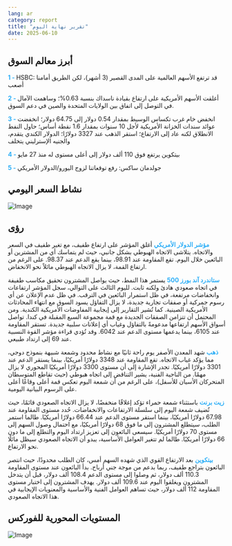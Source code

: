 ```yaml
---
lang: ar
category: report
title: "تقرير نهاية اليوم"
date: 2025-06-10
---
```



<h2>أبرز معالم السوق</h2>
<strong style="color: #2caef7;">1 - </strong> HSBC: قد ترتفع الأسهم العالمية على المدى القصير (3 أشهر)، لكن الطريق أمامنا أصعب

<strong style="color: #2caef7;">2 - </strong> أغلقت الأسهم الأمريكية على ارتفاع بقيادة ناسداك بنسبة 0.63%؛ وساهمت الآمال في التوصل إلى اتفاق بين الولايات المتحدة والصين في دعم السوق.

<strong style="color: #2caef7;">3 - </strong> انخفض خام غرب تكساس الوسيط بمقدار 0.54 دولار إلى 64.75 دولار؛ انخفضت عوائد سندات الخزانة الأمريكية لأجل 10 سنوات بمقدار 1.6 نقطة أساس؛ حاول النفط الانطلاق لكنه عاد إلى الارتفاع؛ استقر الذهب عند 3327 دولارًا؛ الدولار الكندي يتقدم، والجنيه الإسترليني يتخلف

<strong style="color: #2caef7;">4 - </strong> بيتكوين يرتفع فوق 110 ألف دولار إلى أعلى مستوى له منذ 27 مايو

<strong style="color: #2caef7;">5 - </strong> جولدمان ساكس: رفع توقعاتنا لزوج اليورو/الدولار الأمريكي



<h2>نشاط السعر اليومي</h2>
<img src="https://markleighedu.github.io/img/Jun-2025/10-Jun-2025/price.jpg" alt="Image"/>

<h2>رؤى</h2>
<strong style="color: #2caef7;">مؤشر الدولار الأمريكي</strong> أغلق المؤشر على ارتفاع طفيف، مع تغير طفيف في السعر والاتجاه. يتلاشى الاتجاه الهبوطي بشكل جانبي، حيث لم يتماسك أي من المشترين أو البائعين خلال اليوم. تقع المقاومة عند 98.91، بينما يقع الدعم عند 98.37. على الرغم من ارتفاع القمة، لا يزال الاتجاه الهبوطي مائلاً نحو الانخفاض.

<strong style="color: #2caef7;">ستاندرد آند بورز 500</strong> يستمر هذا النمط، حيث يواصل المشترون تحقيق مكاسب طفيفة في اتجاه صعودي هادئ ولكنه ثابت. لليوم الثالث على التوالي، سجل المؤشر ارتفاعات وانخفاضات مرتفعة، في ظل استمرار البائعين في الترقب. في ظل عدم الإعلان عن أي رسوم جمركية أو صفقات تجارية جديدة، لا يزال التفاؤل يسود السوق مع انتهاء المحادثات الأمريكية الصينية. كما تُشير التقارير إلى إيجابية المفاوضات الأمريكية الكندية. ومن المحتمل أن تتزامن الصفقات الجديدة مع قمة مجموعة السبع المقبلة في كندا. تواصل أسواق الأسهم ارتفاعها مدعومةً بالتفاؤل وغياب أي إعلانات سلبية جديدة. تستقر المقاومة عند 6105، بينما يدعمها مستوى الدعم عند 6042. وقد تُؤدي قراءة مؤشر القوة النسبية عند 69 إلى ارتداد طبيعي.

<strong style="color: #2caef7;">ذهب</strong> شهد المعدن الأصفر يوم راحة ثانيًا مع نشاط محدود وشمعة شبيهة بنموذج دوجي، مما يؤكد غياب الاتجاه. تقع المقاومة عند 3348 دولارًا أمريكيًا، بينما يستقر الدعم عند 3301 دولارًا أمريكيًا. تجدر الإشارة إلى أن مستوى 3300 دولارًا أمريكيًا المحوري لا يزال مهمًا. من الناحية الفنية، يشير التناقض إلى اتجاه هبوطي (حيث تقاطع المتوسطان المتحركان الأسيان للأسفل)، على الرغم من أن شمعة اليوم تعكس قمة أعلى وقاعًا أعلى على الرسوم البيانية اليومية.

<strong style="color: #2caef7;">زيت برنت</strong> باستثناء شمعة حمراء تؤكد إغلاقًا منخفضًا، لا يزال الاتجاه الصعودي قائمًا، حيث تُضيف شمعة اليوم إلى سلسلة الارتفاعات والانخفاضات. حُدد مستوى المقاومة عند 67.98 دولارًا أمريكيًا، بينما استقر مستوى الدعم عند 66.44 دولارًا أمريكيًا. طالما استمر الطلب، سيتطلع المشترون إلى ما فوق 68 دولارًا أمريكيًا، مع احتمال وصول السهم إلى مستوى 70 دولارًا أمريكيًا. سيسعى البائعون إلى تعزيز ارتداد اليوم والتطلع إلى ما دون 66 دولارًا أمريكيًا. طالما لم تتغير العوامل الأساسية، يبدو أن الاتجاه الصعودي سيظل مائلًا نحو الارتفاع.

<strong style="color: #2caef7;">بيتكوين</strong> بعد الارتفاع القوي الذي شهده السهم أمس، كان الطلب محدودًا، حيث انتصر البائعون بتراجع طفيف، ربما بدعم من موجة جني أرباح. بدأ البائعون عند مستوى المقاومة 110.3 ألف دولار، ثم وصلوا إلى مستوى الدعم 108.4 ألف دولار، قبل أن يتدخل المشترون ويغلقوا اليوم عند 109.6 ألف دولار. يهدف المشترون إلى اختبار مستوى المقاومة 112 ألف دولار، حيث تساهم العوامل الفنية والأساسية والمعنويات الإيجابية في هذا الاتجاه الصعودي.



<h2>المستويات المحورية للفوركس</h2>
<img src="https://markleighedu.github.io/img/Jun-2025/10-Jun-2025/pivot.jpg" alt="Image"/>